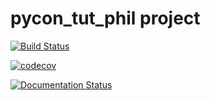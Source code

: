 # pycon_tut_phil project

[![Build Status](https://drone.io/github.com/0x41/pycon_tut_phil/status.png)](https://drone.io/github.com/0x41/pycon_tut_phil/latest)

[![codecov](https://codecov.io/gh/0x41/pycon_tut_phil/branch/master/graph/badge.svg)](https://codecov.io/gh/0x41/pycon_tut_phil)

[![Documentation Status](https://readthedocs.org/projects/pycon-tut-phil/badge/?version=latest)](http://pycon-tut-phil.readthedocs.io/en/latest/?badge=latest)
